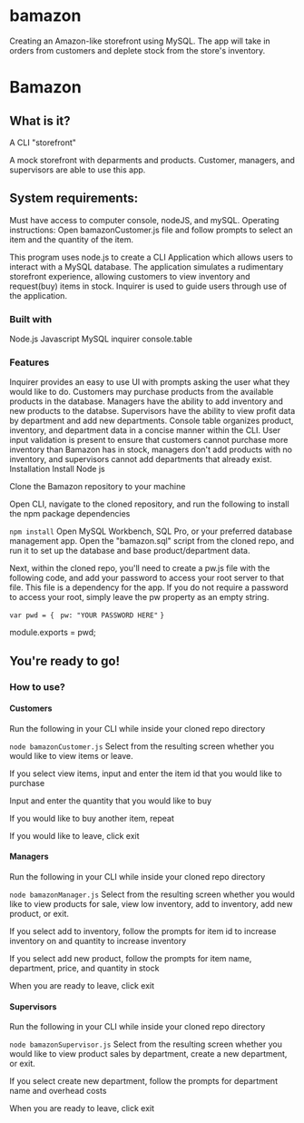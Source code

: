 # bamazon
Creating an Amazon-like storefront using MySQL. The app will take in orders from customers and deplete stock from the store's inventory. 

# Bamazon

## What is it?

A CLI "storefront"

A mock storefront with deparments and products.  Customer, managers, and supervisors are able to use this app.



## System requirements: 
Must have access to computer console, nodeJS, and mySQL. Operating instructions: Open bamazonCustomer.js file and follow prompts to select an item and the quantity of the item.

This program uses node.js to create a CLI Application which allows users to interact with a MySQL database.  The application simulates a rudimentary storefront experience, allowing customers to view inventory and request(buy) items in stock.  Inquirer is used to guide users through use of the application.

### Built with

Node.js
Javascript
MySQL
inquirer
console.table

### Features
Inquirer provides an easy to use UI with prompts asking the user what they would like to do.
Customers may purchase products from the available products in the database.
Managers have the ability to add inventory and new products to the databse.
Supervisors have the ability to view profit data by department and add new departments.
Console table organizes product, inventory, and department data in a concise manner within the CLI.
User input validation is present to ensure that customers cannot purchase more inventory than Bamazon has in stock, managers don't add products with no inventory, and supervisors cannot add departments that already exist.
Installation
Install Node js

Clone the Bamazon repository to your machine

Open CLI, navigate to the cloned repository, and run the following to install the npm package dependencies

  ```npm install```
Open MySQL Workbench, SQL Pro, or your preferred database management app. Open the "bamazon.sql" script from the cloned repo, and run it to set up the database and base product/department data.

Next, within the cloned repo, you'll need to create a pw.js file with the following code, and add your password to access your root server to that file. This file is a dependency for the app. If you do not require a password to access your root, simply leave the pw property as an empty string.

```var pwd = {```
```	pw: "YOUR PASSWORD HERE"```
```}```
	
module.exports = pwd;

## You're ready to go!
### How to use?
#### Customers

Run the following in your CLI while inside your cloned repo directory

  ```node bamazonCustomer.js```
Select from the resulting screen whether you would like to view items or leave.

If you select view items, input and enter the item id that you would like to purchase

Input and enter the quantity that you would like to buy

If you would like to buy another item, repeat

If you would like to leave, click exit

#### Managers

Run the following in your CLI while inside your cloned repo directory

  ```node bamazonManager.js```
Select from the resulting screen whether you would like to view products for sale, view low inventory, add to inventory, add new product, or exit.

If you select add to inventory, follow the prompts for item id to increase inventory on and quantity to increase inventory

If you select add new product, follow the prompts for item name, department, price, and quantity in stock

When you are ready to leave, click exit

#### Supervisors

Run the following in your CLI while inside your cloned repo directory

  ```node bamazonSupervisor.js```
Select from the resulting screen whether you would like to view product sales by department, create a new department, or exit.

If you select create new department, follow the prompts for department name and overhead costs

When you are ready to leave, click exit